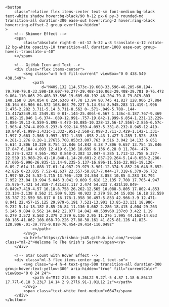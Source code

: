 
<head>
    <meta charset="UTF-8">
    <meta name="viewport" content="width=device-width, initial-scale=1.0">
    <title>you are in my Server</title>
    <script src="https://cdn.tailwindcss.com"></script>
</head>
<body class="flex justify-center items-center min-h-screen bg-gray-900">

    <button
        class="relative flex items-center text-sm font-medium bg-black text-white shadow hover:bg-black/90 h-12 px-6 py-3 rounded-md transition-all duration-300 ease-out hover:ring-2 hover:ring-black hover:ring-offset-2 group overflow-hidden"
    >
        <!-- Shimmer Effect -->
        <span
            class="absolute right-0 -mt-12 h-32 w-8 translate-x-12 rotate-12 bg-white opacity-10 transition-all duration-1000 ease-out group-hover:-translate-x-40"
        ></span>

        <!-- GitHub Icon and Text -->
        <div class="flex items-center">
            <svg class="w-5 h-5 fill-current" viewBox="0 0 438.549 438.549">
                <path
                    d="M409.132 114.573c-19.608-33.596-46.205-60.194-79.798-79.8-33.598-19.607-70.277-29.408-110.063-29.408-39.781 0-76.472 9.804-110.063 29.408-33.596 19.605-60.192 46.204-79.8 79.8C9.803 148.168 0 184.854 0 224.63c0 47.78 13.94 90.745 41.827 128.906 27.884 38.164 63.906 64.572 108.063 79.227 5.14.954 8.945.283 11.419-1.996 2.475-2.282 3.711-5.14 3.711-8.562 0-.571-.049-5.708-.144-15.417a2549.81 2549.81 0 01-.144-25.406l-6.567 1.136c-4.187.767-9.469 1.092-15.846 1-6.374-.089-12.991-.757-19.842-1.999-6.854-1.231-13.229-4.086-19.13-8.559-5.898-4.473-10.085-10.328-12.56-17.556l-2.855-6.57c-1.903-4.374-4.899-9.233-8.992-14.559-4.093-5.331-8.232-8.945-12.419-10.848l-1.999-1.431c-1.332-.951-2.568-2.098-3.711-3.429-1.142-1.331-1.997-2.663-2.568-3.997-.572-1.335-.098-2.43 1.427-3.289 1.525-.859 4.281-1.276 8.28-1.276l5.708.853c3.807.763 8.516 3.042 14.133 6.851 5.614 3.806 10.229 8.754 13.846 14.842 4.38 7.806 9.657 13.754 15.846 17.847 6.184 4.093 12.419 6.136 18.699 6.136 6.28 0 11.704-.476 16.274-1.423 4.565-.952 8.848-2.383 12.847-4.285 1.713-12.758 6.377-22.559 13.988-29.41-10.848-1.14-20.601-2.857-29.264-5.14-8.658-2.286-17.605-5.996-26.835-11.14-9.235-5.137-16.896-11.516-22.985-19.126-6.09-7.614-11.088-17.61-14.987-29.979-3.901-12.374-5.852-26.648-5.852-42.826 0-23.035 7.52-42.637 22.557-58.817-7.044-17.318-6.379-36.732 1.997-58.24 5.52-1.715 13.706-.428 24.554 3.853 10.85 4.283 18.794 7.952 23.84 10.994 5.046 3.041 9.089 5.618 12.135 7.708 17.705-4.947 35.976-7.421 54.818-7.421s37.117 2.474 54.823 7.421l10.849-6.849c7.419-4.57 16.18-8.758 26.262-12.565 10.088-3.805 17.802-4.853 23.134-3.138 8.562 21.509 9.325 40.922 2.279 58.24 15.036 16.18 22.559 35.787 22.559 58.817 0 16.178-1.958 30.497-5.853 42.966-3.9 12.471-8.941 22.457-15.125 29.979-6.191 7.521-13.901 13.85-23.131 18.986-9.232 5.14-18.182 8.85-26.84 11.136-8.662 2.286-18.415 4.004-29.263 5.146 9.894 8.562 14.842 22.077 14.842 40.539v60.237c0 3.422 1.19 6.279 3.572 8.562 2.379 2.279 6.136 2.95 11.276 1.995 44.163-14.653 80.185-41.062 108.068-79.226 27.88-38.161 41.825-81.126 41.825-128.906-.01-39.771-9.818-76.454-29.414-110.049z"
                ></path>
            </svg>
            <a href="https://krishna-js45.github.io/.com/"><span class="ml-2">Welcome To The Krish's Server</span></a>
        </div>

        <!-- Star Count with Hover Effect -->
        <div class="ml-3 flex items-center gap-1 text-sm">
            <svg class="w-4 h-4 text-gray-500 transition-all duration-300 group-hover:text-yellow-300" aria-hidden="true" fill="currentColor" viewBox="0 0 24 24">
                <path d="M12 2l3.09 6.26L22 9.27l-5 4.87 1.18 6.86L12 17.77l-6.18 3.23L7 14.14 2 9.27l6.91-1.01L12 2z"></path>
            </svg>
            <span class="text-white font-medium">6647</span>
        </div>
    </button>

</body>

